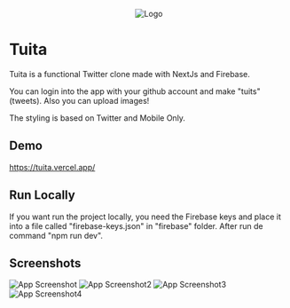 <div align="center">
  
![Logo](https://i.imgur.com/2V2ylcr.png)
  
 </div>
  
# Tuita

Tuita is a functional Twitter clone made with NextJs and Firebase.

You can login into the app with your github account and make "tuits" (tweets). Also you can upload images!

The styling is based on Twitter and Mobile Only.

## Demo

https://tuita.vercel.app/

  
## Run Locally

If you want run the project locally, you need the Firebase keys and place it into a file called "firebase-keys.json" in "firebase" folder. After run de command "npm run dev".

  
## Screenshots

![App Screenshot](https://i.imgur.com/EVJOnSC.png)
![App Screenshot2](https://i.imgur.com/ghTe6Et.png)
![App Screenshot3](https://i.imgur.com/JaPHT7N.png)
![App Screenshot4](https://i.imgur.com/6mcGF1U.png)
  
